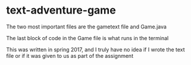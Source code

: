 # text-adventure-game

The two most important files are the gametext file and Game.java 

The last block of code in the Game file is what runs in the terminal

This was written in spring 2017, and I truly have no idea if I wrote the text file or if it was given to us as part of the assignment

